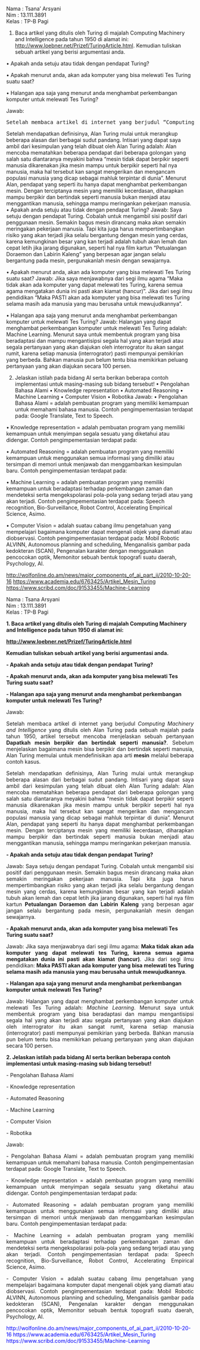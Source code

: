 Nama	: Tsana’ Arsyani </br>
Nim	    : 13.111.3891 </br>
Kelas	: TP-B Pagi </br>

1. Baca artikel yang ditulis oleh Turing di majalah Computing Machinery and Intelligence pada tahun 1950 di alamat ini: http://www.loebner.net/Prizef/TuringArticle.html. Kemudian tuliskan sebuah artikel yang berisi argumentasi anda.</br> 
<p>• Apakah anda setuju atau tidak dengan pendapat Turing?</p>
<p>• Apakah menurut anda, akan ada komputer yang bisa melewati Tes Turing suatu saat?</p>
<p>• Halangan apa saja yang menurut anda menghambat perkembangan komputer untuk melewati Tes Turing?</p>
Jawab:
	<p><pre>Setelah membaca artikel di internet yang berjudul “Computing Machinery and Intelligence” yang ditulis oleh Alan Turing pada sebuah majalah pada tahun 1950, artikel tersebut mencoba menjelaskan sebuah pertanyan “Dapatkah mesin berpikir dan bertindak seperti manusia?”. Sebelum menjelaskan bagaimana mesin bisa berpikir dan bertindak seperti manusia, Alan Turing memulai untuk mendifinisikan apa arti “mesin” melalui beberapa contoh kasus.</pre></p>
	Setelah mendapatkan definisinya, Alan Turing mulai untuk merangkup beberapa alasan dari berbagai sudut pandang. Intisari yang dapat saya ambil dari kesimpulan yang telah dibuat oleh Alan Turing adalah: Alan mencoba mematahkan beberapa pendapat dari beberapa golongan yang salah satu diantaranya meyakini bahwa “mesin tidak dapat berpikir seperti manusia dikarenakan jika mesin mampu untuk berpikir seperti hal nya manusia, maka hal tersebut kan sangat mengerikan dan mengancam populasi manusia yang dicap sebagai mahluk terpintar di dunia”. Menurut Alan, pendapat yang seperti itu hanya dapat menghambat perkembangan mesin. Dengan terciptanya mesin yang memiliki kecerdasan, diharapkan mampu berpikir dan bertindak seperti manusia bukan menjadi atau menggantikan manusia, sehingga mampu meringankan pekerjaan manusia.
•	Apakah anda setuju atau tidak dengan pendapat Turing?
Jawab: Saya setuju dengan pendapat Turing. Cobalah untuk mengambil sisi positif dari penggunaan mesin. Semakin bagus mesin dirancang maka akan semakin meringakan pekerjaan manusia. Tapi kita juga harus mempertimbangkan risiko yang akan terjadi jika selalu bergantung dengan mesin yang cerdas, karena kemungkinan besar yang kan terjadi adalah tubuh akan lemah dan cepat letih jika jarang digunakan, seperti hal nya film kartun “Petualangan Doraemon dan Labirin Kaleng” yang berpesan agar jangan selalu bergantung pada mesin, pergunakanlah mesin dengan sewajarnya.

•	Apakah menurut anda, akan ada komputer yang bisa melewati Tes Turing suatu saat?
Jawab: Jika saya menjawabnya dari segi ilmu agama “Maka tidak akan ada komputer yang dapat melewati tes Turing, karena semua agama mengatakan dunia ini pasti akan kiamat (hancur)”. Jika dari segi ilmu pendidikan “Maka PASTI akan ada komputer yang bisa melewati tes Turing selama masih ada manusia yang mau berusaha untuk mewujudkannya”.

•	Halangan apa saja yang menurut anda menghambat perkembangan komputer untuk melewati Tes Turing?
Jawab: Halangan yang dapat menghambat perkembangan komputer untuk melewati Tes Turing adalah: Machine Learning. Menurut saya untuk membentuk program yang bisa beradaptasi dan mampu mengantisipsi segala hal yang akan terjadi atau segala pertanyaan yang akan diajukan oleh interrogrator itu akan sangat rumit, karena setiap manusia (interrogrator) pasti mempunyai pemikirian yang berbeda. Bahkan manusia pun belum tentu bisa memikirkan peluang pertanyaan yang akan diajukan secara 100 persen.

2. Jelaskan istilah pada bidang AI serta berikan beberapa contoh implementasi untuk masing-masing sub bidang tersebut! 
•	Pengolahan Bahasa Alami 
•	Knowledge representation 
•	Automated Reasoning 
•	Machine Learning 
•	Computer Vision
•	Robotika 
Jawab:
•	Pengolahan Bahasa Alami = adalah pembuatan program yang memiliki kemampuan untuk memahami bahasa manusia.
Contoh pengimpementasian terdapat pada: Google Translate, Text to Speech.

•	Knowledge representation = adalah pembuatan program yang memiliki kemampuan untuk menyimpan segala sesuatu yang diketahui atau didengar.
Contoh pengimpementasian terdapat pada: 

•	Automated Reasoning = adalah pembuatan program yang memiliki kemampuan untuk menggunakan semua informasi yang dimiliki atau tersimpan di memori untuk menjawab dan menggambarkan kesimpulan baru.
Contoh pengimpementasian terdapat pada: 

•	Machine Learning = adalah pembuatan program yang memiliki kemampuan untuk beradaptasi terhadap perkembangan zaman dan mendeteksi serta mengekspolarasi pola-pola yang sedang terjadi atau yang akan terjadi.
Contoh pengimpementasian terdapat pada: Speech recognition, Bio-Surveillance, Robot Control, Accelerating Empirical Science, Asimo.

•	Computer Vision = adalah suatau cabang ilmu pengetahuan yang mempelajari bagaimana komputer dapat mengenali objek yang diamati atau diobservasi.
Contoh pengimpementasian terdapat pada: Mobil Robotic ALVINN, Autonomous planning and scheduling, Menganalisis gambar pada kedokteran (SCAN), Pengenalan karakter dengan menggunakan pencocokan optik, Memonitor sebuah bentuk topografi suatu daerah, Psychology, AI.



http://wolfonline.do.am/news/major_components_of_ai_part_ii/2010-10-20-16
https://www.academia.edu/6763425/Artikel_Mesin_Turing
https://www.scribd.com/doc/91533455/Machine-Learning

Nama	: Tsana Arsyani </br>
Nim	    : 13.111.3891 </br>
Kelas	: TP-B Pagi </br>

<strong>1. Baca artikel yang ditulis oleh Turing di majalah Computing Machinery and Intelligence pada tahun 1950 di alamat ini: <p style="color:blue;">http://www.loebner.net/Prizef/TuringArticle.html</p> Kemudian tuliskan sebuah artikel yang berisi argumentasi anda.</br> 
<p>- Apakah anda setuju atau tidak dengan pendapat Turing?</p>
<p>- Apakah menurut anda, akan ada komputer yang bisa melewati Tes Turing suatu saat?</p>
<p>- Halangan apa saja yang menurut anda menghambat perkembangan komputer untuk melewati Tes Turing?</p></strong>
Jawab:
	<p align="justify">Setelah membaca artikel di internet yang berjudul <em>Computing Machinery and Intelligence</em> yang ditulis oleh Alan Turing pada sebuah majalah pada tahun 1950, artikel tersebut mencoba menjelaskan sebuah pertanyaan <strong>Dapatkah mesin berpikir dan bertindak seperti manusia?</strong>. Sebelum menjelaskan bagaimana mesin bisa berpikir dan bertindak seperti manusia, Alan Turing memulai untuk mendefinisikan apa arti <strong>mesin</strong> melalui beberapa contoh kasus.</p>
	<p align="justify">Setelah mendapatkan definisinya, Alan Turing mulai untuk merangkup beberapa alasan dari berbagai sudut pandang. Intisari yang dapat saya ambil dari kesimpulan yang telah dibuat oleh Alan Turing adalah: Alan mencoba mematahkan beberapa pendapat dari beberapa golongan yang salah satu diantaranya meyakini bahwa “mesin tidak dapat berpikir seperti manusia dikarenakan jika mesin mampu untuk berpikir seperti hal nya manusia, maka hal tersebut kan sangat mengerikan dan mengancam populasi manusia yang dicap sebagai mahluk terpintar di dunia”. Menurut Alan, pendapat yang seperti itu hanya dapat menghambat perkembangan mesin. Dengan terciptanya mesin yang memiliki kecerdasan, diharapkan mampu berpikir dan bertindak seperti manusia bukan menjadi atau menggantikan manusia, sehingga mampu meringankan pekerjaan manusia.</p>
<p><strong>- Apakah anda setuju atau tidak dengan pendapat Turing?</strong></p>
<p align="justify">Jawab: Saya setuju dengan pendapat Turing. Cobalah untuk mengambil sisi positif dari penggunaan mesin. Semakin bagus mesin dirancang maka akan semakin meringakan pekerjaan manusia. Tapi kita juga harus mempertimbangkan risiko yang akan terjadi jika selalu bergantung dengan mesin yang cerdas, karena kemungkinan besar yang kan terjadi adalah tubuh akan lemah dan cepat letih jika jarang digunakan, seperti hal nya film kartun <strong>Petualangan Doraemon dan Labirin Kaleng</strong> yang berpesan agar jangan selalu bergantung pada mesin, pergunakanlah mesin dengan sewajarnya.</p>

<p><strong>- Apakah menurut anda, akan ada komputer yang bisa melewati Tes Turing suatu saat?</strong></p>
<p align="justify">Jawab: Jika saya menjawabnya dari segi ilmu agama: <strong>Maka tidak akan ada komputer yang dapat melewati tes Turing, karena semua agama mengatakan dunia ini pasti akan kiamat (hancur)</strong>. Jika dari segi ilmu pendidikan: <strong>Maka PASTI akan ada komputer yang bisa melewati tes Turing selama masih ada manusia yang mau berusaha untuk mewujudkannya</strong>.</p>

<p><strong>- Halangan apa saja yang menurut anda menghambat perkembangan komputer untuk melewati Tes Turing?</strong></p>
<p align="justify">Jawab: Halangan yang dapat menghambat perkembangan komputer untuk melewati Tes Turing adalah: <em>Machine Learning</em>. Menurut saya untuk membentuk program yang bisa beradaptasi dan mampu mengantisipsi segala hal yang akan terjadi atau segala pertanyaan yang akan diajukan oleh interrogrator itu akan sangat rumit, karena setiap manusia (interrogrator) pasti mempunyai pemikirian yang berbeda. Bahkan manusia pun belum tentu bisa memikirkan peluang pertanyaan yang akan diajukan secara 100 persen.</p>

<strong>2. Jelaskan istilah pada bidang AI serta berikan beberapa contoh implementasi untuk masing-masing sub bidang tersebut!</strong>
<p>- Pengolahan Bahasa Alami</p>
<p>- Knowledge representation</p> 
<p>- Automated Reasoning</p> 
<p>- Machine Learning</p> 
<p>- Computer Vision</p>
<p>- Robotika</p>
Jawab:
<p align="justify">- Pengolahan Bahasa Alami = adalah pembuatan program yang memiliki kemampuan untuk memahami bahasa manusia.
Contoh pengimpementasian terdapat pada: Google Translate, Text to Speech.</p>

<p align="justify">- Knowledge representation = adalah pembuatan program yang memiliki kemampuan untuk menyimpan segala sesuatu yang diketahui atau didengar.
Contoh pengimpementasian terdapat pada: </p>

<p align="justify">- Automated Reasoning = adalah pembuatan program yang memiliki kemampuan untuk menggunakan semua informasi yang dimiliki atau tersimpan di memori untuk menjawab dan menggambarkan kesimpulan baru.
Contoh pengimpementasian terdapat pada:</p> 

<p align="justify">- Machine Learning = adalah pembuatan program yang memiliki kemampuan untuk beradaptasi terhadap perkembangan zaman dan mendeteksi serta mengekspolarasi pola-pola yang sedang terjadi atau yang akan terjadi.
Contoh pengimpementasian terdapat pada: Speech recognition, Bio-Surveillance, Robot Control, Accelerating Empirical Science, Asimo.</p>

<p align="justify">- Computer Vision = adalah suatau cabang ilmu pengetahuan yang mempelajari bagaimana komputer dapat mengenali objek yang diamati atau diobservasi.
Contoh pengimpementasian terdapat pada: Mobil Robotic ALVINN, Autonomous planning and scheduling, Menganalisis gambar pada kedokteran (SCAN), Pengenalan karakter dengan menggunakan pencocokan optik, Memonitor sebuah bentuk topografi suatu daerah, Psychology, AI.</p>



<p style="color:blue;">http://wolfonline.do.am/news/major_components_of_ai_part_ii/2010-10-20-16
https://www.academia.edu/6763425/Artikel_Mesin_Turing<br>
https://www.scribd.com/doc/91533455/Machine-Learning</p>













